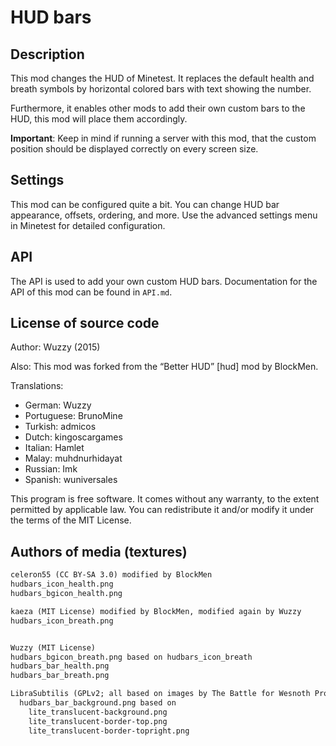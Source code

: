 HUD bars
========

Description
-----------

This mod changes the HUD of Minetest. It replaces the default health and breath
symbols by horizontal colored bars with text showing the number.

Furthermore, it enables other mods to add their own custom bars to the HUD,
this mod will place them accordingly.

**Important**: Keep in mind if running a server with this mod, that the custom
position should be displayed correctly on every screen size.

Settings
--------

This mod can be configured quite a bit. You can change HUD bar appearance, offsets, ordering, and more.
Use the advanced settings menu in Minetest for detailed configuration.

API
---

The API is used to add your own custom HUD bars.
Documentation for the API of this mod can be found in `API.md`.

License of source code
----------------------

Author: Wuzzy (2015)

Also: This mod was forked from the “Better HUD” [hud] mod by BlockMen.

Translations:

* German: Wuzzy
* Portuguese: BrunoMine
* Turkish: admicos
* Dutch: kingoscargames
* Italian: Hamlet
* Malay: muhdnurhidayat
* Russian: Imk
* Spanish: wuniversales

This program is free software. It comes without any warranty, to
the extent permitted by applicable law. You can redistribute it
and/or modify it under the terms of the MIT License.

Authors of media (textures)
---------------------------
```txt
celeron55 (CC BY-SA 3.0) modified by BlockMen
hudbars_icon_health.png
hudbars_bgicon_health.png

kaeza (MIT License) modified by BlockMen, modified again by Wuzzy
hudbars_icon_breath.png 


Wuzzy (MIT License)
hudbars_bgicon_breath.png based on hudbars_icon_breath
hudbars_bar_health.png
hudbars_bar_breath.png

LibraSubtilis (GPLv2; all based on images by The Battle for Wesnoth Project)  
  hudbars_bar_background.png based on  
    lite_translucent-background.png  
    lite_translucent-border-top.png  
    lite_translucent-border-topright.png  
```

